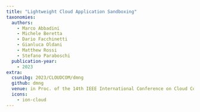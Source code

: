 ```yaml
---
title: "Lightweight Cloud Application Sandboxing"
taxonomies:
  authors:
    - Marco Abbadini
    - Michele Beretta
    - Dario Facchinetti
    - Gianluca Oldani
    - Matthew Rossi
    - Stefano Paraboschi
  publication-year:
    - 2023
extra:
  csunibg: 2023/CLOUDCOM/dmng
  github: dmng
  venue: in Proc. of the 14th IEEE International Conference on Cloud Computing Technology and Science (CLOUDCOM), Naples, Italy, December 4-6, 2023
  icons:
    - ion-cloud
---
```

